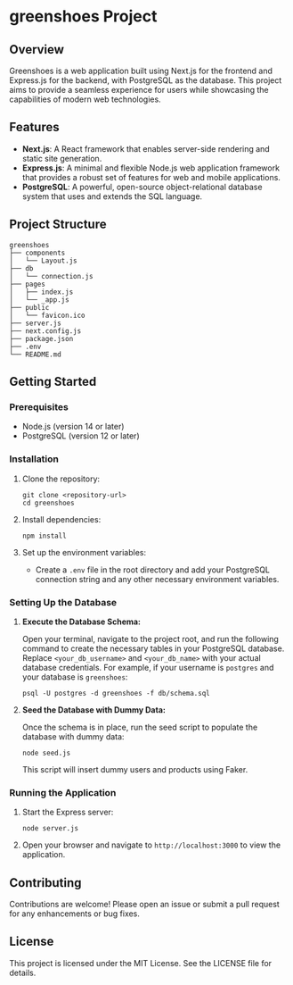 # greenshoes Project

## Overview
Greenshoes is a web application built using Next.js for the frontend and Express.js for the backend, with PostgreSQL as the database. This project aims to provide a seamless experience for users while showcasing the capabilities of modern web technologies.

## Features
- **Next.js**: A React framework that enables server-side rendering and static site generation.
- **Express.js**: A minimal and flexible Node.js web application framework that provides a robust set of features for web and mobile applications.
- **PostgreSQL**: A powerful, open-source object-relational database system that uses and extends the SQL language.

## Project Structure
```
greenshoes
├── components
│   └── Layout.js
├── db
│   └── connection.js
├── pages
│   ├── index.js
│   └── _app.js
├── public
│   └── favicon.ico
├── server.js
├── next.config.js
├── package.json
├── .env
└── README.md
```

## Getting Started

### Prerequisites
- Node.js (version 14 or later)
- PostgreSQL (version 12 or later)

### Installation
1. Clone the repository:
   ```
   git clone <repository-url>
   cd greenshoes
   ```

2. Install dependencies:
   ```
   npm install
   ```


3. Set up the environment variables:
   - Create a `.env` file in the root directory and add your PostgreSQL connection string and any other necessary environment variables.

### Setting Up the Database

1. **Execute the Database Schema:**

   Open your terminal, navigate to the project root, and run the following command to create the necessary tables in your PostgreSQL database. Replace `<your_db_username>` and `<your_db_name>` with your actual database credentials. For example, if your username is `postgres` and your database is `greenshoes`:

   ```
   psql -U postgres -d greenshoes -f db/schema.sql
   ```

2. **Seed the Database with Dummy Data:**

   Once the schema is in place, run the seed script to populate the database with dummy data:

   ```
   node seed.js
   ```
   
   This script will insert dummy users and products using Faker.

### Running the Application

1. Start the Express server:
   ```
   node server.js
   ```

2. Open your browser and navigate to `http://localhost:3000` to view the application.

## Contributing
Contributions are welcome! Please open an issue or submit a pull request for any enhancements or bug fixes.

## License
This project is licensed under the MIT License. See the LICENSE file for details.